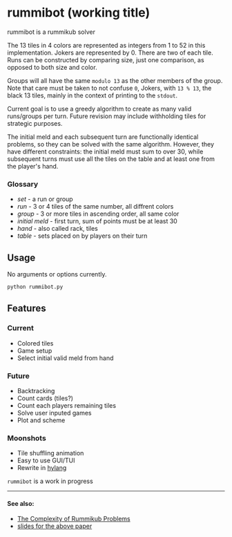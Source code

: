 # rummibot (working title)

rummibot is a rummikub solver

The 13 tiles in 4 colors are represented as integers from 1 to 52 in this implementation.
Jokers are represented by 0. There are two of each tile. Runs can be constructed by comparing size, just one comparison, as opposed to both size and color.

Groups will all have the same `modulo 13` as the other members of the group. Note that care must be taken to not confuse `0`, Jokers, with `13 % 13`, the black 13 tiles, mainly in the context of printing to the `stdout`.

Current goal is to use a greedy algorithm to create as many valid runs/groups per turn. Future revision may include withholding tiles for strategic purposes.

The initial meld and each subsequent turn are functionally identical problems, so they can be solved with the same algorithm. However, they have different constraints: the initial meld must sum to over 30, while subsequent turns must use all the tiles on the table and at least one from the player's hand.

### Glossary
- _set_ -  a run or group
- _run_ - 3 or 4 tiles of the same number, all diffrent colors
- _group_ - 3 or more tiles in ascending order, all same color
- _initial meld_ - first turn, sum of points must be at least 30
- _hand_ - also called rack, tiles
- _table_ - sets placed on by players on their turn

## Usage

No arguments or options currently.
```sh
python rummibot.py
```

## Features

### Current
- Colored tiles
- Game setup
- Select initial valid meld from hand

### Future
- Backtracking
- Count cards (tiles?)
- Count each players remaining tiles
- Solve user inputed games
- Plot and scheme

### Moonshots
- Tile shuffling animation
- Easy to use GUI/TUI
- Rewrite in [hylang](https://hylang.org/)

`rummibot` is a work in progress

***
#### See also:
- [The Complexity of Rummikub Problems](https://liacs.leidenuniv.nl/~takesfw/pdf/rummikub.pdf)
- [slides for the above paper](https://ml.informatik.uni-freiburg.de/wp-content/uploads/papers/15-BNAIC-Complexity-slides.pdf)

